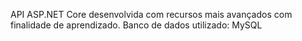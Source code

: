 API ASP.NET Core desenvolvida com recursos mais avançados com finalidade de aprendizado.
Banco de dados utilizado: MySQL

